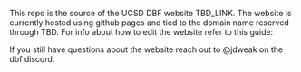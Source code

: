 This repo is the source of the UCSD DBF website TBD_LINK. The website is currently hosted using github pages and tied to the domain name reserved through TBD. For info about how to edit the website refer to this guide: 

If you still have questions about the website reach out to @jdweak on the dbf discord.
